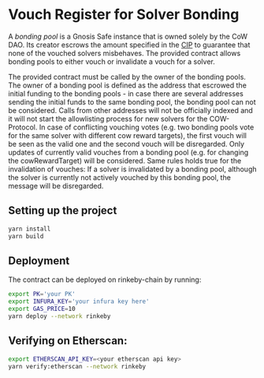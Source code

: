 # Vouch Register for Solver Bonding

A _bonding pool_ is a Gnosis Safe instance that is owned solely by the CoW DAO.
Its creator escrows the amount specified in the [CIP](https://snapshot.org/#/cow.eth/proposal/0x267edf7a0bd3c771cfca763322f011ee106d8d5158612c11da29183260d1dba7) to guarantee that none of the vouched solvers misbehaves.
The provided contract allows bonding pools to either vouch or invalidate a vouch for a solver.

The provided contract must be called by the owner of the bonding pools. The owner of a bonding pool is defined as the address that escrowed the initial funding to the bonding pools - in case there are several addresses sending the initial funds to the same bonding pool, the bonding pool can not be considered.
Calls from other addresses will not be officially indexed and it will not start the allowlisting process for new solvers for the COW-Protocol.
In case of conflicting vouching votes (e.g. two bonding pools vote for the same solver with different cow reward targets), the first vouch will be seen as the valid one and the second vouch will be disregarded. 
Only updates of currently valid vouches from a bonding pool (e.g. for changing the cowRewardTarget) will be considered.
Same rules holds true for the invalidation of vouches: If a solver is invalidated by a bonding pool, although the solver is currently not actively vouched by this bonding pool, the message will be disregarded. 


## Setting up the project

```sh
yarn install
yarn build
```

## Deployment

The contract can be deployed on rinkeby-chain by running:

```sh
export PK='your PK'
export INFURA_KEY='your infura key here'
export GAS_PRICE=10
yarn deploy --network rinkeby
```

## Verifying on Etherscan:

```sh
export ETHERSCAN_API_KEY=<your etherscan api key>
yarn verify:etherscan --network rinkeby  
```
